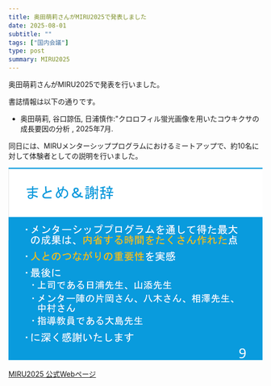 ```yaml
---
title: 奥田萌莉さんがMIRU2025で発表しました
date: 2025-08-01
subtitle: ""
tags: ["国内会議"]
type: post
summary: MIRU2025
---
```


奥田萌莉さんがMIRU2025で発表を行いました。

書誌情報は以下の通りです。
- 奥田萌莉, 谷口諒伍, 日浦慎作:"クロロフィル蛍光画像を用いたコウキクサの成長要因の分析 , 2025年7月.

同日には、MIRUメンターシッププログラムにおけるミートアップで、約10名に対して体験者としての説明を行いました。

![](conclusion.jpg)

[MIRU2025 公式Webページ](https://cvim.ipsj.or.jp/MIRU2025/)
